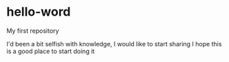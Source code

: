 # hello-word
My first repository

I'd been a bit selfish with knowledge, I would like to start sharing 
I hope this is a good place to start doing it
